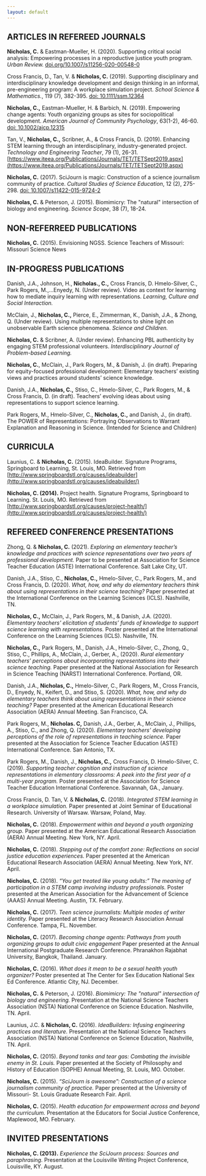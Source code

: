 ```yaml
---
layout: default
---
```


## ARTICLES IN REFEREED JOURNALS


**Nicholas, C.** & Eastman-Mueller, H. (2020). Supporting critical social analysis: Empowering 
	processes in a reproductive justice youth program. *Urban Review.* [doi.org/10.1007/s11256-020-00548-0](https://doi.org/10.1007/s11256-020-00548-0)

Cross Francis, D., Tan, V. & **Nicholas, C.** (2019). Supporting disciplinary and interdisciplinary knowledge development and design thinking in an informal, pre-engineering program: A workplace simulation project. *School Science & Mathematics.*, 119 (7), 382-395. [doi: 10.1111/ssm.12364](https://doi.org/10.1111/ssm.12364)

**Nicholas, C.,** Eastman-Mueller, H. & Barbich, N. (2019). Empowering change agents: Youth organizing groups as sites for sociopolitical development. *American Journal of Community Psychology*, 63(1-2), 46-60. [doi: 10.1002/ajcp.12315](https://doi.org/10.1002/ajcp.12315) 

Tan, V., **Nicholas, C.,**  Scribner, A., & Cross Francis, D. (2019). Enhancing STEM learning through an interdisciplinary, industry-generated project. *Technology and Engineering Teacher*, 79 (1), 26-31. [https://www.iteea.org/Publications/Journals/TET/TETSept2019.aspx](https://www.iteea.org/Publications/Journals/TET/TETSept2019.aspx)

**Nicholas, C.** (2017). SciJourn is magic: Construction of a science journalism community 
of practice. *Cultural Studies of Science Education*, 12 (2), 275-298. [doi: 10.1007/s11422-015-9724-2](https://www.springerprofessional.de/en/scijourn-is-magic-construction-of-a-science-journalism-community/7078818?searchResult=1.Celeste%20Nicholas&searchBackButton=true)

**Nicholas, C.** & Peterson, J. (2015). Biomimicry: The "natural" intersection of biology and 
	engineering. *Science Scope*, 38 (7), 18-24. 

## NON-REFERREED PUBLICATIONS 

**Nicholas, C.** (2015). Envisioning NGSS.  Science Teachers of Missouri: Missouri Science News

## IN-PROGRESS PUBLICATIONS 

Danish, J.A., Johnson, H., **Nicholas., C.,** Cross Francis, D. Hmelo-Silver, C., Park Rogers, M.,…Enyedy, N. (Under review). Video as context for learning how to mediate inquiry learning with representations. *Learning, Culture and Social Interaction.*

McClain, J., **Nicholas, C.,** Pierce, E., Zimmerman, K., Danish, J.A., & Zhong, Q. (Under review). Using multiple representations to shine light on unobservable Earth science phenomena. *Science and Children.* 

**Nicholas, C.** & Scribner, A. (Under review). Enhancing PBL authenticity by engaging STEM professional volunteers. *Interdisciplinary Journal of Problem-based Learning.* 

**Nicholas, C.**, McClain, J., Park Rogers, M., & Danish, J. (in draft). Preparing for equity-focused professional development: Elementary teachers’ existing views and practices around students’ science knowledge. 

Danish, J.A., **Nicholas, C.,** Stiso, C., Hmelo-Silver, C., Park Rogers, M., & Cross Francis, D. (in draft). Teachers’ evolving ideas about using representations to support science learning. 

Park Rogers, M., Hmelo-Silver, C., **Nicholas, C.,** and Danish, J., (in draft). The POWER of 
Representations: Portraying Observations to Warrant Explanation and Reasoning in Science. (Intended for Science and Children)

## CURRICULA

Launius, C. & **Nicholas, C.** (2015). IdeaBuilder. Signature Programs, Springboard to Learning, St. 
Louis, MO. Retrieved from [http://www.springboardstl.org/causes/ideabuilder](http://www.springboardstl.org/causes/ideabuilder/)

**Nicholas, C. (2014).** Project health. Signature Programs, Springboard to Learning.  St. Louis, MO. Retrieved from [http://www.springboardstl.org/causes/project-health/](http://www.springboardstl.org/causes/project-health/)

## REFEREED CONFERENCE PRESENTATIONS 

Zhong, Q. & **Nicholas, C.** (2021). *Exploring an elementary teacher’s knowledge and practices with science representations over two years of professional development.* Paper to be presented at Association for Science Teacher Education (ASTE) International Conference. Salt Lake City, UT.  

Danish, J.A., Stiso, C., **Nicholas, C.,** Hmelo-Silver, C., Park Rogers, M., and Cross Francis, D. (2020). *What, how, and why do elementary teachers think about using representations in their science teaching?* Paper presented at the International Conference on the Learning Sciences (ICLS). Nashville, TN.

**Nicholas, C.,** McClain, J., Park Rogers, M., & Danish, J.A. (2020). *Elementary teachers' elicitation of students’ funds of knowledge to support science learning with representations.* Poster presented at the International Conference on the Learning Sciences (ICLS). Nashville, TN. 

**Nicholas, C.,** Park Rogers, M.,  Danish, J.A., Hmelo-Silver, C., Zhong, Q., Stiso, C., Phillips, A., McClain, J., Gerber, A., (2020). *Rural elementary teachers’ perceptions about incorporating representations into their science teaching.* Paper presented at the National Association for Research in Science Teaching (NARST) International Conference. Portland, OR.

Danish, J.A., **Nicholas, C.,** Hmelo-Silver, C., Park Rogers, M., Cross Francis, D., Enyedy, N., Keifert, D., and Stiso, S. (2020). *What, how, and why do elementary teachers think about using representations in their science teaching?* Paper presented at the American Educational Research Association (AERA) Annual Meeting. San Francisco, CA. 
 
Park Rogers, M., **Nicholas. C,** Danish, J.A., Gerber, A., McClain, J., Phillips, A., Stiso, C., and Zhong, Q. (2020). *Elementary teachers’ developing perceptions of the role of representations in teaching science.* Paper presented at the Association for Science Teacher Education (ASTE) International Conference. San Antonio, TX.  

Park Rogers, M., Danish, J., **Nicholas, C.,** Cross Francis, D. Hmelo-Silver, C. (2019). *Supporting teacher cognition and instruction of science representations in elementary classrooms: A peek into the first year of a multi-year program.* Poster presented at the Association for Science Teacher Education International Conference. Savannah, GA., January.
 
Cross Francis, D. Tan, V. & **Nicholas, C.** (2018). *Integrated STEM learning in a workplace simulation.*
Paper presented at Joint Seminar of Educational Research. University of Warsaw. Warsaw, Poland, May.

**Nicholas, C.** (2018). *Empowerment within and beyond a youth organizing group.* Paper presented at the American Educational Research Association (AERA) Annual Meeting. New York, NY.  April.  

**Nicholas, C.** (2018).  *Stepping out of the comfort zone: Reflections on social justice education experiences.* Paper presented at the American Educational Research Association (AERA) Annual Meeting. New York, NY. April.  

**Nicholas, C.** (2018). *“You get treated like young adults:” The meaning of participation in a 
STEM camp involving industry professionals.* Poster presented at the American Association for the Advancement of Science (AAAS) Annual Meeting. Austin, TX. February. 

**Nicholas, C.** (2017). *Teen science journalists: Multiple modes of writer identity.* Paper presented at 
the Literacy Research Association Annual Conference. Tampa, FL. November. 

**Nicholas, C.** (2017). *Becoming change agents: Pathways from youth organizing groups to adult civic engagement* Paper presented at the Annual International Postgraduate Research Conference. Phranakhon Rajabhat University, Bangkok, Thailand. January. 

**Nicholas, C.** (2016). *What does it mean to be a sexual health youth organizer?* Poster presented at The Center for Sex Education National Sex Ed Conference. Atlantic City, NJ. December. 

**Nicholas, C.** & Peterson, J. (2016). *Biomimicry: The "natural" intersection of biology and 
engineering.* Presentation at the National Science Teachers Association (NSTA) National Conference on Science Education. Nashville, TN. April. 

Launius, J.C. & **Nicholas, C.** (2016). *IdeaBuilders: Infusing engineering practices and literature.*
Presentation at the National Science Teachers Association (NSTA) National Conference on Science Education, Nashville, TN. April.

**Nicholas, C.** (2015). *Beyond tanks and tear gas: Combating the invisible enemy in St. Louis.* Paper 
presented at the Society of Philosophy and History of Education (SOPHE) Annual Meeting, St. Louis, MO. October.

**Nicholas, C.** (2015). *“SciJourn is awesome”: Construction of a science journalism community of practice.* Paper presented at the University of Missouri- St. Louis Graduate Research Fair. April. 

**Nicholas, C.** (2015). *Health education for empowerment across and beyond the curriculum.* Presentation at the Educators for Social Justice Conference, Maplewood, MO. February. 

## INVITED PRESENTATIONS 
**Nicholas, C. (2013).** *Experience the SciJourn process: Sources and paraphrasing.* Presentation at the Louisville Writing Project Conference, Louisville, KY. August. 
